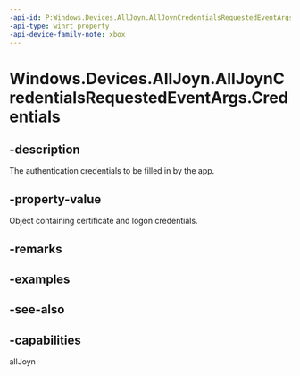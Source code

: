```yaml
---
-api-id: P:Windows.Devices.AllJoyn.AllJoynCredentialsRequestedEventArgs.Credentials
-api-type: winrt property
-api-device-family-note: xbox
---
```


<!-- Property syntax
public Windows.Devices.AllJoyn.AllJoynCredentials Credentials { get; }
-->

# Windows.Devices.AllJoyn.AllJoynCredentialsRequestedEventArgs.Credentials

## -description
The authentication credentials to be filled in by the app.

## -property-value
Object containing certificate and logon credentials.

## -remarks

## -examples

## -see-also


## -capabilities
allJoyn